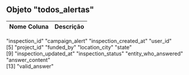 ## Objeto "todos_alertas" 

| Nome Coluna       | Descrição           |
| :-------------:   |:-------------------:|

"inspection_id"         "campaign_alert"        "inspection_created_at" "user_id"              
 [5] "project_id"            "funded_by"             "location_city"         "state"                
 [9] "inspection_updated_at" "inspection_status"     "entity_who_answered"   "answer_content"       
[13] "valid_answer" 
